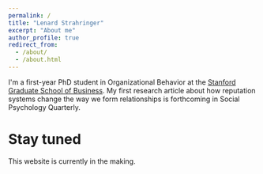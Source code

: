 ```yaml
---
permalink: /
title: "Lenard Strahringer"
excerpt: "About me"
author_profile: true
redirect_from: 
  - /about/
  - /about.html
---
```


I'm a first-year PhD student in Organizational Behavior at the [Stanford Graduate School of Business](https://www.gsb.stanford.edu/). My first research article about how reputation systems change the way we form relationships is forthcoming in Social Psychology Quarterly.

Stay tuned
======
This website is currently in the making.
